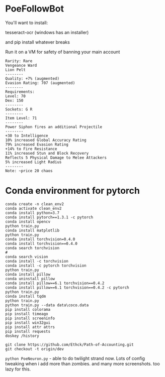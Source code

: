 # PoeFollowBot

You'll want to install:

tesseract-ocr (windows has an installer)

and pip install whatever breaks


Run it on a VM for safety of banning your main account


```
Rarity: Rare
Vengeance Ward
Lion Pelt
--------
Quality: +7% (augmented)
Evasion Rating: 707 (augmented)
--------
Requirements:
Level: 70
Dex: 150
--------
Sockets: G R 
--------
Item Level: 71
--------
Power Siphon fires an additional Projectile
--------
+30 to Intelligence
10% increased Global Accuracy Rating
79% increased Evasion Rating
+14% to Fire Resistance
11% increased Stun and Block Recovery
Reflects 5 Physical Damage to Melee Attackers
5% increased Light Radius
--------
Note: ~price 20 chaos

```
# Conda environment for pytorch

```
conda create -n clean_env2
conda activate clean_env2
conda install python=3.7
conda install pytorch==1.3.1 -c pytorch
conda install opencv
python train.py
conda install matplotlib
python train.py
conda install torchvision=0.4.0
conda install torchvision==0.4.0
conda search torchvision
#
conda search vision
conda install -c torchvision
conda install -c pytorch torchvision
python train.py
conda install pillow
conda uninstall pillow
conda install pillow==6.1 torchvision==0.4.2
conda install pillow==6.1 torchvision==0.4.2 -c pytorch
python train.py
conda install tqdm
python train.py
python train.py --data data\coco.data
pip install colorama
pip install timeago
pip install screeninfo
pip install win32gui
pip install attr attrs
pip install requests
doskey /history
```
```
git clone https://github.com/Ethck/Path-of-Accounting.git
git checkout -t origin/dev
```

`python PoeNeuron.py` - able to do twilight strand now. Lots of config tweaking when i add more than zombies. and many more screenshots. too lazy for this.
